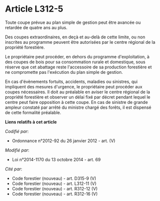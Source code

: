 # Article L312-5

Toute coupe prévue au plan simple de gestion peut être avancée ou retardée de quatre ans au plus.

Des coupes extraordinaires, en deçà et au-delà de cette limite, ou non inscrites au programme peuvent être autorisées par le
centre régional de la propriété forestière.

Le propriétaire peut procéder, en dehors du programme d'exploitation, à des coupes de bois pour sa consommation rurale et
domestique, sous réserve que cet abattage reste l'accessoire de sa production forestière et ne compromette pas l'exécution du
plan simple de gestion.

En cas d'évènements fortuits, accidents, maladies ou sinistres, qui impliquent des mesures d'urgence, le propriétaire peut
procéder aux coupes nécessaires. Il doit au préalable en aviser le centre régional de la propriété forestière et observer un
délai fixé par décret pendant lequel le centre peut faire opposition à cette coupe. En cas de sinistre de grande ampleur
constaté par arrêté du ministre chargé des forêts, il est dispensé de cette formalité préalable.

**Liens relatifs à cet article**

_Codifié par_:

  - Ordonnance n°2012-92 du 26 janvier 2012 - art. (V)

_Modifié par_:

  - Loi n°2014-1170 du 13 octobre 2014 - art. 69

_Cité par_:

  - Code forestier (nouveau) - art. D315-9 (V)
  - Code forestier (nouveau) - art. L312-11 (V)
  - Code forestier (nouveau) - art. R312-12 (V)
  - Code forestier (nouveau) - art. R312-16 (V)
